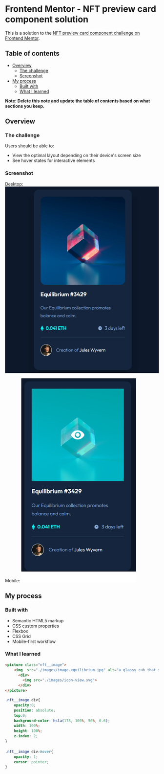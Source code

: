 # Frontend Mentor - NFT preview card component solution

This is a solution to the [NFT preview card component challenge on Frontend Mentor](https://www.frontendmentor.io/challenges/nft-preview-card-component-SbdUL_w0U).

## Table of contents

- [Overview](#overview)
  - [The challenge](#the-challenge)
  - [Screenshot](#screenshot)
- [My process](#my-process)
  - [Built with](#built-with)
  - [What I learned](#what-i-learned)


**Note: Delete this note and update the table of contents based on what sections you keep.**

## Overview

### The challenge

Users should be able to:

- View the optimal layout depending on their device's screen size
- See hover states for interactive elements

### Screenshot


Desktop:  
![](./ScreanShot/Desktop.png)

Mobile:
![](./ScreanShot/mobile.png)


## My process

### Built with

- Semantic HTML5 markup
- CSS custom properties
- Flexbox
- CSS Grid
- Mobile-first workflow


### What I learned



```html
<picture class="nft__image">
    <img  src="./images/image-equilibrium.jpg" alt="a glassy cub that stand in on corner of itself, have a blue color with purple light and reflex">
      <div>
        <img src="./images/icon-view.svg">  
      </div>
</picture>
```

```css
.nft__image div{
    opacity:0;
    position: absolute;
    top:0;
    background-color: hsla(178, 100%, 50%, 0.6);
    width: 100%;
    height: 100%;
    z-index: 2;
}

.nft__image div:hover{
    opacity: 1;
    cursor: pointer;
}
```
